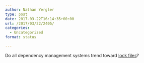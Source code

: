 ```yaml
---
author: Nathan Yergler
type: post
date: 2017-03-22T16:14:35+00:00
url: /2017/03/22/2405/
categories:
  - Uncategorized
format: status

---
```

Do all dependency management systems trend toward [lock files][1]?

 [1]: https://robots.thoughtbot.com/how-to-manage-your-python-projects-with-pipenv